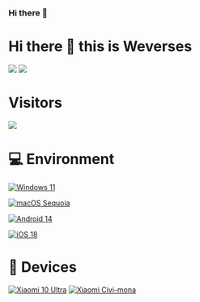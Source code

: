 ### Hi there 👋

<!--
**Weverses/Weverses** is a ✨ _special_ ✨ repository because its `README.md` (this file) appears on your GitHub profile.

Here are some ideas to get you started:

- 🔭 I’m currently working on ...
- 🌱 I’m currently learning ...
- 👯 I’m looking to collaborate on ...
- 🤔 I’m looking for help with ...
- 💬 Ask me about ...
- 📫 How to reach me: ...
- 😄 Pronouns: ...
- ⚡ Fun fact: ...
-->


# Hi there 👋 this is Weverses
![](https://github-readme-stats.vercel.app/api?username=weverses&show_icons=true&include_all_commits=true&theme=radical)
![](https://github-readme-stats.vercel.app/api/top-langs/?username=weverses&layout=compact&langs_count=10&theme=radical)

# Visitors
![](https://count.getloli.com/get/@weverses?theme=gelbooru)

# 💻 Environment
[![Windows 11](https://img.shields.io/badge/Windows11-00BBFF?style=flat-square&logo=Windows&logoColor=FFFFFF&labelColor=00BBFF)](https://www.microsoft.com/windows11) 

[![macOS Sequoia](https://img.shields.io/badge/macOS-15-blue)](https://developer.apple.com/cn/macos/) 

[![Android 14](https://img.shields.io/badge/Android14-00C000?style=flat-square&logo=android&logoColor=FFFFFF&labelColor=00C000)](https://www.android.com/android-14/) 

[![iOS 18](https://img.shields.io/badge/iOS-18-blue)](https://developer.apple.com/ios/)


# 📱 Devices 
[![Xiaomi 10 Ultra](https://img.shields.io/badge/Xiaomi%2010%20Ultra-ED9121?style=flat-square&logo=xiaomi&logoColor=ffffff)](https://www.mi.com/mi10ultra)
[![Xiaomi Civi-mona](https://img.shields.io/badge/Xiaomi%20Civi-ED9121?style=flat-square&logo=xiaomi&logoColor=ffffff)](https://www.mi.com/xiaomicivi)

